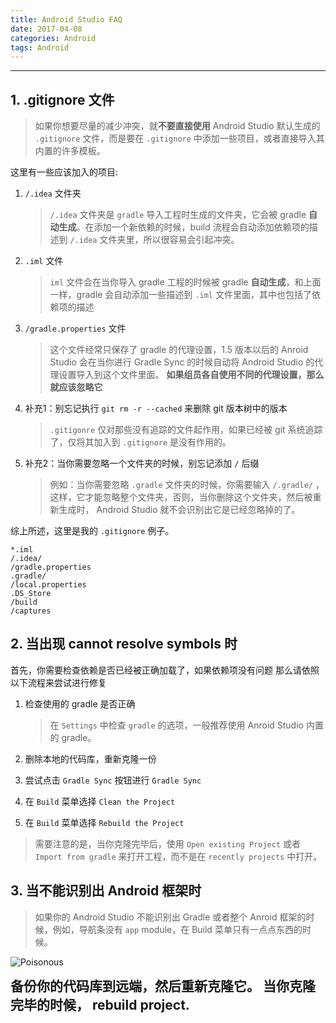```yaml
---
title: Android Studio FAQ
date: 2017-04-08
categories: Android
tags: Android
---
```


---

## 1. .gitignore 文件

> 如果你想要尽量的减少冲突，就**不要直接使用** Android Studio 默认生成的 `.gitignore` 文件，而是要在 `.gitignore` 中添加一些项目，或者直接导入其内置的许多模板。

这里有一些应该加入的项目:

1. `/.idea` 文件夹

    > `/.idea` 文件夹是 `gradle` 导入工程时生成的文件夹，它会被 gradle **自动生成**。在添加一个新依赖的时候，build 流程会自动添加依赖项的描述到 `/.idea` 文件夹里，所以很容易会引起冲突。

2. `.iml` 文件

    > `iml` 文件会在当你导入 gradle 工程的时候被 gradle **自动生成**，和上面一样，gradle 会自动添加一些描述到 `.iml` 文件里面，其中也包括了依赖项的描述

3.  `/gradle.properties` 文件

    > 这个文件经常只保存了 gradle 的代理设置，1.5 版本以后的 Anroid Studio 会在当你进行 Gradle Sync 的时候自动将 Android Studio 的代理设置导入到这个文件里面。
    **如果组员各自使用不同的代理设置，那么就应该忽略它**

4. 补充1：别忘记执行 `git rm -r --cached` 来删除 git 版本树中的版本

    > `.gitigonre` 仅对那些没有追踪的文件起作用，如果已经被 git 系统追踪了，仅将其加入到 `.gitignore` 是没有作用的。

5. 补充2：当你需要忽略一个文件夹的时候，别忘记添加 `/` 后缀

    > 例如：当你需要忽略 `.gradle` 文件夹的时候，你需要输入 `/.gradle/` ，这样，它才能忽略整个文件夹，否则，当你删除这个文件夹，然后被重新生成时， Android Studio 就不会识别出它是已经忽略掉的了。

综上所述，这里是我的 `.gitignore` 例子。

```.gitignore
*.iml
/.idea/
/gradle.properties
.gradle/
/local.properties
.DS_Store
/build
/captures
```

## 2. 当出现 cannot resolve symbols 时

首先，你需要检查依赖是否已经被正确加载了，如果依赖项没有问题
那么请依照以下流程来尝试进行修复

1. 检查使用的 gradle 是否正确

    > 在 `Settings` 中检查 `gradle` 的选项，一般推荐使用 Anroid Studio 内置的 gradle。

2. 删除本地的代码库，重新克隆一份
3. 尝试点击 `Gradle Sync` 按钮进行 `Gradle Sync`
4. 在 `Build` 菜单选择 `Clean the Project`
5. 在 `Build` 菜单选择 `Rebuild the Project`

> 需要注意的是，当你克隆完毕后，使用 `Open existing Project` 或者 `Import from gradle` 来打开工程，而不是在 `recently projects` 中打开。


## 3. 当不能识别出 Android 框架时

> 如果你的 Android Studio 不能识别出 Gradle 或者整个 Anroid 框架的时候，例如，导航条没有 `app` module，在 Build 菜单只有一点点东西的时候。

![Poisonous](http://ww2.sinaimg.cn/large/8c1fca6bjw1eyyb1dvnnmj20zk0qotb3.jpg)

<span style="font-size:1.5em;font-weight:bold">
备份你的代码库到远端，然后重新克隆它。
当你克隆完毕的时候， rebuild project.
</span>
